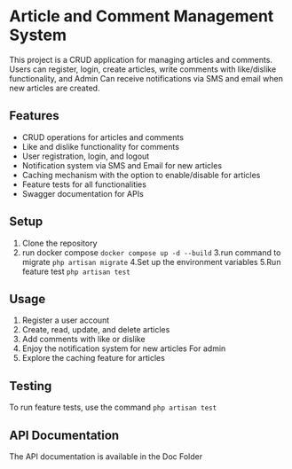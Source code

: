 

# Article and Comment Management System

This project is a CRUD application for managing articles and comments. Users can register, login, create articles, write comments with like/dislike functionality, and Admin Can receive notifications via SMS and email when new articles are created.

## Features

- CRUD operations for articles and comments
- Like and dislike functionality for comments
- User registration, login, and logout
- Notification system via SMS and Email for new articles
- Caching mechanism with the option to enable/disable for articles
- Feature tests for all functionalities
- Swagger documentation for APIs

## Setup

1. Clone the repository
2. run docker compose `docker compose up -d --build`
3.run command to migrate `php artisan migrate`
4.Set up the environment variables
5.Run feature test  `php artisan test`


## Usage
1. Register a user account
2. Create, read, update, and delete articles
3. Add comments with like or dislike
4. Enjoy the notification system for new articles For admin
5. Explore the caching feature for articles

## Testing

To run feature tests, use the command `php artisan test`

## API Documentation

The API documentation is available in the Doc Folder

